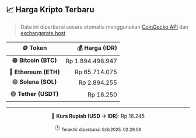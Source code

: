 

<!-- HARGA_KRIPTO -->
## 📈 Harga Kripto Terbaru

> Data ini diperbarui secara otomatis menggunakan [CoinGecko API](https://www.coingecko.com/) dan [exchangerate.host](https://exchangerate.host/)

<div align="center">

| 🪙 Token | 💰 Harga (IDR) |
|:------:|---------------:|
| 🟠 **Bitcoin (BTC)**   | Rp 1.894.498.947 |
| 🔵 **Ethereum (ETH)**  | Rp 65.714.075 |
| 🟣 **Solana (SOL)**    | Rp 2.894.255 |
| 🟢 **Tether (USDT)**   | Rp 16.250 |

---

💱 **Kurs Rupiah (USD → IDR)**: Rp 16.245

🕒 <sub>Terakhir diperbarui: 9/8/2025, 02.29.09</sub>

</div>
<!-- /HARGA_KRIPTO -->